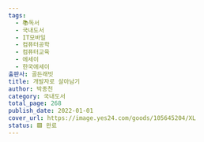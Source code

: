```yaml
---
tags:
  - 📚독서
  - 국내도서
  - IT모바일
  - 컴퓨터공학
  - 컴퓨터교육
  - 에세이
  - 한국에세이
출판사: 골든래빗
title: 개발자로 살아남기
author: 박종천
category: 국내도서
total_page: 268
publish_date: 2022-01-01
cover_url: https://image.yes24.com/goods/105645204/XL
status: 🟩 완료
---
```


